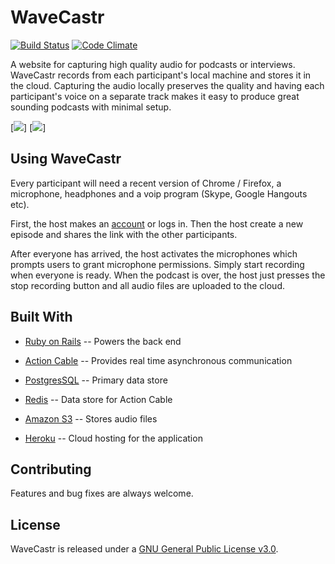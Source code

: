 # WaveCastr
[![Build Status](https://travis-ci.org/olishmollie/WaveCastr.svg?branch=master)](https://travis-ci.org/olishmollie/WaveCastr)
[![Code Climate](https://codeclimate.com/github/olishmollie/WaveCastr/badges/gpa.svg)](https://codeclimate.com/github/olishmollie/WaveCastr)

A website for capturing high quality audio for podcasts or interviews. WaveCastr records from each participant's local machine and stores it in the cloud. Capturing the audio locally preserves the quality and having each participant's voice on a separate track makes it easy to produce great sounding podcasts with minimal setup.


[<img src="https://github.com/Antigrapist/WaveCastr/blob/master/mid_recording.png">]
[<img src="https://github.com/Antigrapist/WaveCastr/blob/master/three_window_demo.png">]

## Using WaveCastr

Every participant will need a recent version of Chrome / Firefox, a microphone, headphones and a voip program (Skype, Google Hangouts etc).

First, the host makes an [account](https://wavecastr.herokuapp.com/users/sign_up) or logs in. Then the host create a new episode and shares the link with the other participants.

After everyone has arrived, the host activates the microphones which prompts users to grant microphone permissions. Simply start recording when everyone is ready. When the podcast is over, the host just presses the stop recording button and all audio files are uploaded to the cloud.

## Built With

* [Ruby on Rails](https://github.com/rails/rails) -- Powers the back end

* [Action Cable](https://github.com/rails/rails/tree/master/actioncable) -- Provides real time asynchronous communication

* [PostgresSQL](https://www.postgresql.org/) -- Primary data store

* [Redis](https://redis.io/) -- Data store for Action Cable

* [Amazon S3](https://aws.amazon.com/s3/) -- Stores audio files

* [Heroku](https://www.heroku.com/) -- Cloud hosting for the application

## Contributing

Features and bug fixes are always welcome.

## License

WaveCastr is released under a [GNU General Public License v3.0](/license.txt).
